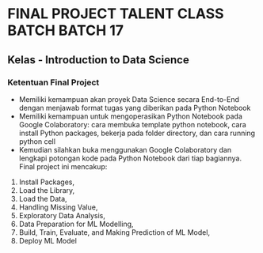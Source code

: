 # FINAL PROJECT TALENT CLASS BATCH BATCH 17
## Kelas - Introduction to Data Science
### Ketentuan Final Project
- Memiliki kemampuan akan proyek Data Science secara End-to-End dengan menjawab
format tugas yang diberikan pada Python Notebook
- Memiliki kemampuan untuk mengoperasikan Python Notebook pada Google
Colaboratory: cara membuka template python notebook, cara install Python packages,
bekerja pada folder directory, dan cara running python cell
- Kemudian silahkan buka menggunakan Google Colaboratory dan lengkapi potongan kode pada
Python Notebook dari tiap bagiannya.
Final project ini mencakup:
1. Install Packages,
2. Load the Library,
3. Load the Data,
4. Handling Missing Value,
5. Exploratory Data Analysis,
6. Data Preparation for ML Modelling,
7. Build, Train, Evaluate, and Making Prediction of ML Model,
8. Deploy ML Model
